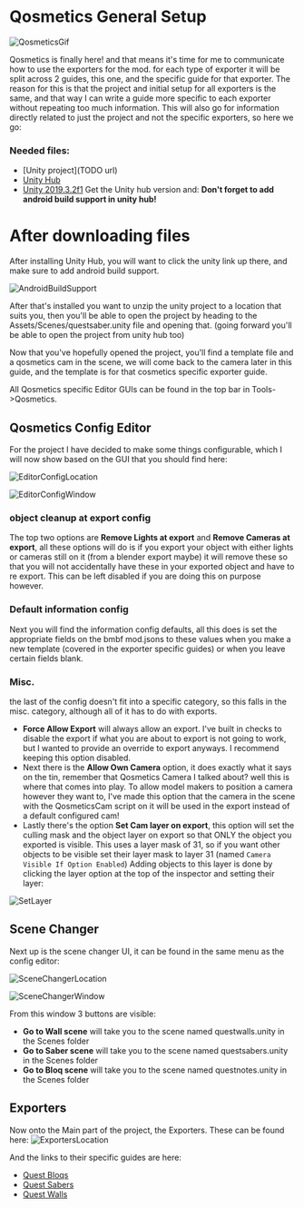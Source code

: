 # Qosmetics General Setup

![QosmeticsGif](https://raw.githubusercontent.com/RedBrumbler/Qosmetics/master/Wiki/Images/Generic/Qosmetics.gif)

Qosmetics is finally here! and that means it's time for me to communicate how to use the exporters for the mod. for each type of exporter it will be split across 2 guides, this one, and the specific guide for that exporter. The reason for this is that the project and initial setup for all exporters is the same, and that way I can write a guide more specific to each exporter without repeating too much information. This will also go for information directly related to just the project and not the specific exporters, so here we go:

### Needed files:
- [Unity project](TODO url)
- [Unity Hub](https://unity3d.com/get-unity/download)
- [Unity 2019.3.2f1](https://unity3d.com/get-unity/download/archive) Get the Unity hub version and: **Don't forget to add android build support in unity hub!**

# After downloading files
After installing Unity Hub, you will want to click the unity link up there, and make sure to add android build support.

![AndroidBuildSupport](https://raw.githubusercontent.com/RedBrumbler/Qosmetics/master/Wiki/Images/Generic/AndroidBuildSupport.png)

After that's installed you want to unzip the unity project to a location that suits you, then you'll be able to open the project by heading to the Assets/Scenes/questsaber.unity file and opening that. (going forward you'll be able to open the project from unity hub too)

Now that you've hopefully opened the project, you'll find a template file and a qosmetics cam in the scene, we will come back to the camera later in this guide, and the template is for that cosmetics specific exporter guide.

All Qosmetics specific Editor GUIs can be found in the top bar in Tools->Qosmetics. 

## Qosmetics Config Editor
For the project I have decided to make some things configurable, which I will now show based on the GUI that you should find here:

![EditorConfigLocation](https://raw.githubusercontent.com/RedBrumbler/Qosmetics/master/Wiki/Images/Generic/EditorConfigLocation.png)

![EditorConfigWindow](https://raw.githubusercontent.com/RedBrumbler/Qosmetics/master/Wiki/Images/Generic/EditorConfigWindow.png)

### object cleanup at export config
The top two options are **Remove Lights at export** and **Remove Cameras at export**, all these options will do is if you export your object with either lights or cameras still on it (from a blender export maybe) it will remove these so that you will not accidentally have these in your exported object and have to re export. This can be left disabled if you are doing this on purpose however.

### Default information config
Next you will find the information config defaults, all this does is set the appropriate fields on the bmbf mod.jsons to these values when you make a new template (covered in the exporter specific guides) or when you leave certain fields blank.

### Misc.
the last of the config doesn't fit into a specific category, so this falls in the misc. category, although all of it has to do with exports.
 - **Force Allow Export** will always allow an export. I've built in checks to disable the export if what you are about to export is not going to work, but I wanted to provide an override to export anyways. I recommend keeping this option disabled. 
 - Next there is the **Allow Own Camera** option, it does exactly what it says on the tin, remember that Qosmetics Camera I talked about? well this is where that comes into play. To allow model makers to position a camera however they want to, I've made this option that the camera in the scene with the QosmeticsCam script on it will be used in the export instead of a default configured cam! 
 - Lastly there's the option **Set Cam layer on export**, this option will set the culling mask and the object layer on export so that ONLY the object you exported is visible. This uses a layer mask of 31, so if you want other objects to be visible set their layer mask to layer 31 (named `Camera Visible If Option Enabled`) Adding objects to this layer is done by clicking the layer option at the top of the inspector and setting their layer:

![SetLayer](https://raw.githubusercontent.com/RedBrumbler/Qosmetics/master/Wiki/Images/Generic/SetLayer.png)

## Scene Changer
Next up is the scene changer UI, it can be found in the same menu as the config editor:

![SceneChangerLocation](https://raw.githubusercontent.com/RedBrumbler/Qosmetics/master/Wiki/Images/Generic/SceneChangerLocation.png)

![SceneChangerWindow](https://raw.githubusercontent.com/RedBrumbler/Qosmetics/master/Wiki/Images/Generic/SceneChangerWindow.png)

From this window 3 buttons are visible:
 - **Go to Wall scene** will take you to the scene named questwalls.unity in the Scenes folder
 - **Go to Saber scene** will take you to the scene named questsabers.unity in the Scenes folder
 - **Go to Bloq scene** will take you to the scene named questnotes.unity in the Scenes folder

## Exporters
Now onto the Main part of the project, the Exporters. These can be found here:
![ExportersLocation](https://raw.githubusercontent.com/RedBrumbler/Qosmetics/master/Wiki/Images/Generic/ExportersLocation.png)

And the links to their specific guides are here:
 - [Quest Bloqs]()
 - [Quest Sabers]()
 - [Quest Walls]()
